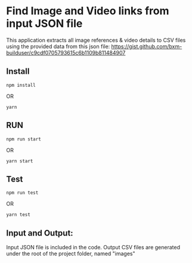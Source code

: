 # Find Image and Video links from input JSON file

This application extracts all image references & video details to CSV files using the provided data from this json file:
https://gist.github.com/bxm-builduser/c9cdf0705793615c6b1109b811484907

## Install

```
npm install
```
OR
```
yarn
```

## RUN

```
npm run start
```
OR
```
yarn start
```

## Test

```
npm run test
```
OR
```
yarn test
```

## Input and Output:
Input JSON file is included in the code.
Output CSV files are generated under the root of the project folder, named "images"